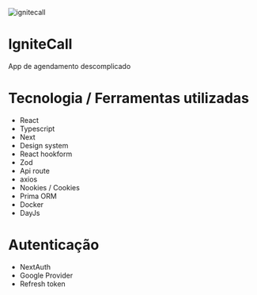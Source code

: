 
![ignitecall](https://user-images.githubusercontent.com/39626457/218814848-639dc8da-0d6e-42e1-8261-6dca4431dee6.png)
# IgniteCall
App de agendamento descomplicado 

# Tecnologia / Ferramentas utilizadas

* React
* Typescript
* Next
* Design system
* React hookform
* Zod
* Api route
* axios
* Nookies / Cookies
* Prima ORM
* Docker
* DayJs


# Autenticação

* NextAuth
* Google Provider
* Refresh token
